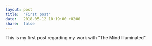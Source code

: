```yaml
---
layout: post
title:  "First post"
date:   2018-05-12 10:19:00 +0200
share:  false
---
```

This is my first post regarding my work with "The Mind Illuminated".